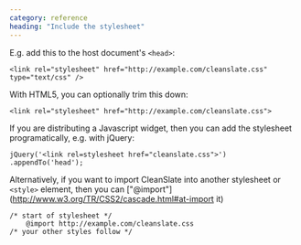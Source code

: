 ```yaml
---
category: reference
heading: "Include the stylesheet"
---
```


E.g. add this to the host document's `<head>`:

    <link rel="stylesheet" href="http://example.com/cleanslate.css" type="text/css" />

With HTML5, you can optionally trim this down:

    <link rel="stylesheet" href="http://example.com/cleanslate.css">

If you are distributing a Javascript widget, then you can add the stylesheet programatically, e.g. with jQuery:

    jQuery('<link rel=stylesheet href="cleanslate.css">')
    .appendTo('head');

Alternatively, if you want to import CleanSlate into another stylesheet or `<style>` element, then you can ["@import"](http://www.w3.org/TR/CSS2/cascade.html#at-import it)

    /* start of stylesheet */
        @import http://example.com/cleanslate.css
    /* your other styles follow */